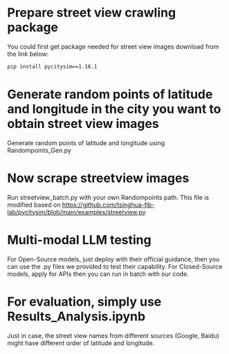 # Prepare street view crawling package
You could first get package needed for street view images download from the link below:

```bash
pip install pycitysim==1.16.1
```

# Generate random points of latitude and longitude in the city you want to obtain street view images
Generate random points of latitude and longitude using Randompoints_Gen.py

# Now scrape streetview images
Run streetview_batch.py with your own Randompoints path. This file is modified based on https://github.com/tsinghua-fib-lab/pycitysim/blob/main/examples/streetview.py

# Multi-modal LLM testing
For Open-Source models, just deploy with their official guidance, then you can use the .py files we provided to test their capability.
For Closed-Source models, apply for APIs then you can run in batch with our code.

# For evaluation, simply use Results_Analysis.ipynb
Just in case, the street view names from different sources (Google, Baidu) might have different order of latitude and longitude.

